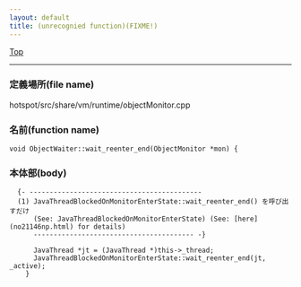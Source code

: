 ```yaml
---
layout: default
title: (unrecognied function)(FIXME!)
---
```

[Top](../index.html)

--- 
### 定義場所(file name)
hotspot/src/share/vm/runtime/objectMonitor.cpp

### 名前(function name)
```
void ObjectWaiter::wait_reenter_end(ObjectMonitor *mon) {
```

### 本体部(body)
```
  {- -------------------------------------------
  (1) JavaThreadBlockedOnMonitorEnterState::wait_reenter_end() を呼び出すだけ
      (See: JavaThreadBlockedOnMonitorEnterState) (See: [here](no21146np.html) for details)
      ---------------------------------------- -}

	  JavaThread *jt = (JavaThread *)this->_thread;
	  JavaThreadBlockedOnMonitorEnterState::wait_reenter_end(jt, _active);
	}
	
```


